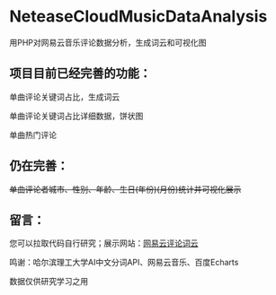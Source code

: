 # NeteaseCloudMusicDataAnalysis
用PHP对网易云音乐评论数据分析，生成词云和可视化图

## 项目目前已经完善的功能：
单曲评论关键词占比，生成词云

单曲评论关键词占比详细数据，饼状图

单曲热门评论

## 仍在完善：
~~单曲评论者城市、性别、年龄、生日(年份)(月份)统计并可视化展示~~

## 留言：
您可以拉取代码自行研究；展示网站：[网易云评论词云](//music.geekzwzs.com)

鸣谢：哈尔滨理工大学AI中文分词API、网易云音乐、百度Echarts

数据仅供研究学习之用